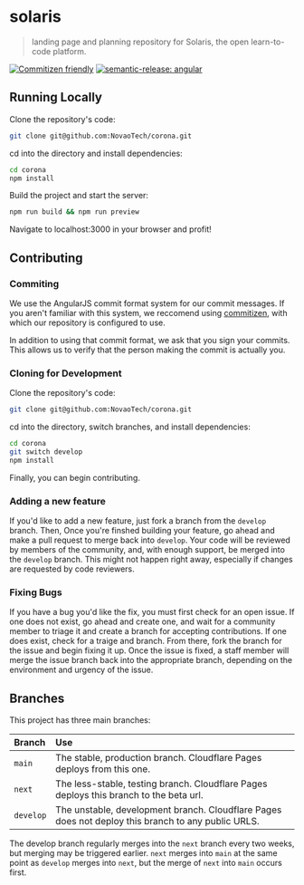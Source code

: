 # solaris
> landing page and planning repository for Solaris, the open learn-to-code platform.

[![Commitizen friendly](https://img.shields.io/badge/commitizen-friendly-brightgreen.svg)](http://commitizen.github.io/cz-cli/) [![semantic-release: angular](https://img.shields.io/badge/semantic--release-angular-e10079?logo=semantic-release)](https://github.com/semantic-release/semantic-release) <!-- [![build status](https://github.com/novaotech/corona/actions/workflows/node.js.yml/badge.svg)](https://github.com/NovaoTech/corona/actions/) -->

## Running Locally
Clone the repository's code:
```sh
git clone git@github.com:NovaoTech/corona.git
```
cd into the directory and install dependencies:
```sh
cd corona
npm install
```
Build the project and start the server:
```sh
npm run build && npm run preview
```

Navigate to localhost:3000 in your browser and profit!

## Contributing
### Commiting
We use the AngularJS commit format system for our commit messages. If you aren't familiar with this system, we reccomend using [commitizen](https://github.com/commitizen-tools/commitizen), with which our repository is configured to use.

In addition to using that commit format, we ask that you sign your commits. This allows us to verify that the person making the commit is actually you.


### Cloning for Development
Clone the repository's code:
```sh
git clone git@github.com:NovaoTech/corona.git
```
cd into the directory, switch branches, and install dependencies:
```sh
cd corona
git switch develop
npm install
```
Finally, you can begin contributing.

### Adding a new feature
If you'd like to add a new feature, just fork a branch from the `develop` branch.
Then, Once you're finshed building your feature, go ahead and make a pull request to merge back into `develop`.
Your code will be reviewed by members of the community, and, with enough support, be merged into the `develop` branch. This might not happen right away, especially if changes are requested by code reviewers.

### Fixing Bugs
If you have a bug you'd like the fix, you must first check for an open issue. If one does not exist, go ahead and create one, and wait for a community member to triage it and create a branch for accepting contributions. If one does exist, check for a traige and branch. From there, fork the branch for the issue and begin fixing it up. Once the issue is fixed, a staff member will merge the issue branch back into the appropriate branch, depending on the environment and urgency of the issue.

## Branches
This project has three main branches:

| Branch | Use |
|:-------|:-----------------|
| `main` | The stable, production branch. Cloudflare Pages deploys from this one. |
| `next` | The less-stable, testing branch. Cloudflare Pages deploys this branch to the beta url. |
| `develop` | The unstable, development branch. Cloudflare Pages does not deploy this branch to any public URLS. |

The develop branch regularly merges into the `next` branch every two weeks, but merging may be triggered earlier.  `next` merges into `main` at the same point as `develop` merges into `next`, but the merge of `next` into `main` occurs first.
